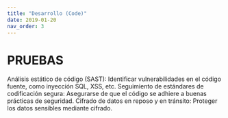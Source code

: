 ```yaml
---
title: "Desarrollo (Code)"
date: 2019-01-20
nav_order: 3
---
```


# PRUEBAS
Análisis estático de código (SAST): Identificar vulnerabilidades en el código fuente, como inyección SQL, XSS, etc.
Seguimiento de estándares de codificación segura: Asegurarse de que el código se adhiere a buenas prácticas de seguridad.
Cifrado de datos en reposo y en tránsito: Proteger los datos sensibles mediante cifrado.
